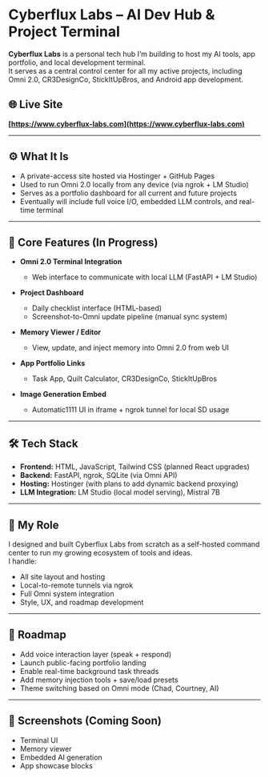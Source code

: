# Cyberflux Labs – AI Dev Hub & Project Terminal

**Cyberflux Labs** is a personal tech hub I’m building to host my AI tools, app portfolio, and local development terminal.  
It serves as a central control center for all my active projects, including Omni 2.0, CR3DesignCo, StickItUpBros, and Android app development.

## 🌐 Live Site

**[https://www.cyberflux-labs.com](https://www.cyberflux-labs.com)**


---

## ⚙️ What It Is

- A private-access site hosted via Hostinger + GitHub Pages  
- Used to run Omni 2.0 locally from any device (via ngrok + LM Studio)  
- Serves as a portfolio dashboard for all current and future projects  
- Eventually will include full voice I/O, embedded LLM controls, and real-time terminal

---

## 🧠 Core Features (In Progress)

- **Omni 2.0 Terminal Integration**
  - Web interface to communicate with local LLM (FastAPI + LM Studio)

- **Project Dashboard**
  - Daily checklist interface (HTML-based)
  - Screenshot-to-Omni update pipeline (manual sync system)

- **Memory Viewer / Editor**
  - View, update, and inject memory into Omni 2.0 from web UI

- **App Portfolio Links**
  - Task App, Quilt Calculator, CR3DesignCo, StickItUpBros

- **Image Generation Embed**
  - Automatic1111 UI in iframe + ngrok tunnel for local SD usage

---

## 🛠️ Tech Stack

- **Frontend:** HTML, JavaScript, Tailwind CSS (planned React upgrades)  
- **Backend:** FastAPI, ngrok, SQLite (via Omni API)  
- **Hosting:** Hostinger (with plans to add dynamic backend proxying)  
- **LLM Integration:** LM Studio (local model serving), Mistral 7B

---

## 🧩 My Role

I designed and built Cyberflux Labs from scratch as a self-hosted command center to run my growing ecosystem of tools and ideas.  
I handle:
- All site layout and hosting  
- Local-to-remote tunnels via ngrok  
- Full Omni system integration  
- Style, UX, and roadmap development

---

## 🚧 Roadmap

- Add voice interaction layer (speak + respond)  
- Launch public-facing portfolio landing  
- Enable real-time background task threads  
- Add memory injection tools + save/load presets  
- Theme switching based on Omni mode (Chad, Courtney, AI)

---

## 📸 Screenshots (Coming Soon)

- Terminal UI  
- Memory viewer  
- Embedded AI generation  
- App showcase blocks
